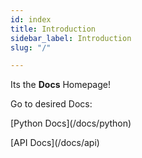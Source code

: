 ```yaml
---
id: index
title: Introduction
sidebar_label: Introduction
slug: "/"

---
```

Its the **Docs** Homepage!

Go to desired Docs:

\[Python Docs\](/docs/python)

\[API Docs\](/docs/api)